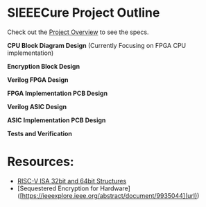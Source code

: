 # SIEEECure Project Outline
Check out the [Project Overview](https://inst.eecs.berkeley.edu/~eecs151/fa25/static/fpga/project) to see the specs.

**CPU Block Diagram Design** (Currently Focusing on FPGA CPU implementation)

**Encryption Block Design**

**Verilog FPGA Design**

**FPGA Implementation PCB Design**

**Verilog ASIC Design**

**ASIC Implementation PCB Design**

**Tests and Verification**

# Resources:
- [RISC-V ISA 32bit and 64bit Structures]([[https://riscv.org/wp-content/uploads/2017/05/riscv-spec-v2.2.pdf](https://msyksphinz-self.github.io/riscv-isadoc/html/rvi.html)](url))
- [Sequestered Encryption for Hardware] ([https://ieeexplore.ieee.org/abstract/document/9935044](url))
